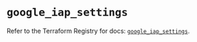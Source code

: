 # `google_iap_settings`

Refer to the Terraform Registry for docs: [`google_iap_settings`](https://registry.terraform.io/providers/hashicorp/google-beta/6.29.0/docs/resources/google_iap_settings).
